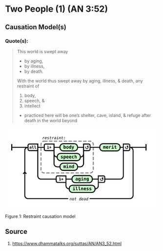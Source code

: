 # Two People (1) (AN 3:52)

## Causation Model(s)

### Quote(s):
> This world is swept away 
> * by aging, 
> * by illness, 
> * by death. 
>
> With the world thus swept away by aging, illness, & death, any restraint of 
>   1. body, 
>   2. speech, & 
>   3. intellect 
>
> * practiced here will be one’s shelter, cave, island, & refuge after death in the world beyond


![Restraint causation model](./Restraint-causation-model.svg)

Figure 1: Restraint causation model


## Source
1. https://www.dhammatalks.org/suttas/AN/AN3_52.html